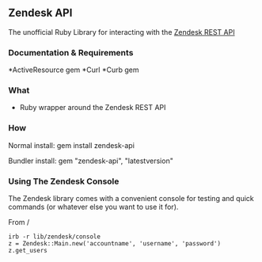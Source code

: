 Zendesk API
------------

The unofficial Ruby Library for interacting with the [Zendesk REST API](http://www.zendesk.com/api)

### Documentation & Requirements
*ActiveResource gem
*Curl
*Curb gem

### What
* Ruby wrapper around the Zendesk REST API

### How
Normal install:
    gem install zendesk-api

Bundler install:
    gem "zendesk-api", "latestversion"


### Using The Zendesk Console

The Zendesk library comes with a convenient console for testing and quick commands (or whatever else you want to use it for).

From /

    irb -r lib/zendesk/console
    z = Zendesk::Main.new('accountname', 'username', 'password')
    z.get_users
